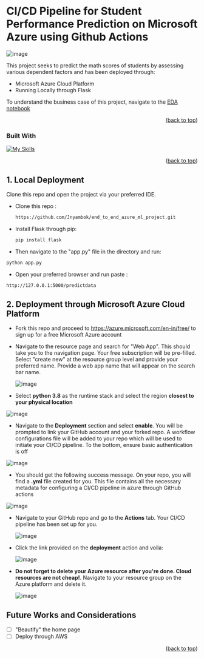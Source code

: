 
<!-- ABOUT THE PROJECT -->
# CI/CD Pipeline for Student Performance Prediction on Microsoft Azure using Github Actions

![image](https://github.com/Jnyambok/end_to_end_azure_ml_project/assets/49593319/ba795455-bc59-4d1c-89fd-b5a035618c58)


This project seeks to predict the math scores of students by assessing various dependent factors and has been deployed through:

* Microsoft Azure Cloud Platform
* Running Locally through Flask

To understand the business case of this project, navigate to the <a href="https://github.com/Jnyambok/end_to_end_azure_ml_project/blob/main/notebook/1%20.%20EDA%20STUDENT%20PERFORMANCE%20.ipynb">EDA notebook</a>

<p align="right">(<a href="#readme-top">back to top</a>)</p>


### Built With
[![My Skills](https://skillicons.dev/icons?i=flask,html,python,css,azure,githubactions,vscode)](https://skillicons.dev)


<p align="right">(<a href="#readme-top">back to top</a>)</p>



<!-- GETTING STARTED -->
## 1. Local Deployment
Clone this repo and open the project via your preferred IDE.
* Clone this repo :
  ```sh
  https://github.com/Jnyambok/end_to_end_azure_ml_project.git
  ```
* Install Flask through pip:
  ```sh
  pip install flask
  ```
 * Then navigate to the "app.py" file in the directory and run:
  ```sh
  python app.py
  ```
  * Open your preferred browser and run paste :
  ```sh
  http://127.0.0.1:5000/predictdata
  ```

## 2. Deployment through Microsoft Azure Cloud Platform
* Fork this repo and proceed to https://azure.microsoft.com/en-in/free/ to sign up for a free Microsoft Azure account
  
* Navigate to the resource page and search for "Web App". This should take you to the navigation page. Your free subscription will be pre-filled. Select "create new" at the resource group level and provide your preferred name. Provide a web app name that will appear on the search bar name.
  
  ![image](https://github.com/Jnyambok/end_to_end_azure_ml_project/assets/49593319/331f34e6-47b5-4b60-a560-da0b05b32462)

* Select **python 3.8** as the runtime stack and select the region **closest to your physical location**
  
 ![image](https://github.com/Jnyambok/end_to_end_azure_ml_project/assets/49593319/0e62d117-5fb3-40cf-bed7-6419ba34d10c)

* Navigate to the **Deployment** section and select **enable**. You will be prompted to link your GitHub account and your forked repo. A workflow configurations file will be added to your repo which will be used to initiate your CI/CD pipeline. To the bottom, ensure basic authentication is off 
  
 ![image](https://github.com/Jnyambok/end_to_end_azure_ml_project/assets/49593319/473a782e-0588-4857-af4f-3f5fe78ef957)

* You should get the following success message. On your repo, you will find a **.yml** file created for you. This file contains all the necessary metadata for configuring a CI/CD pipeline in azure through GitHub actions
  
![image](https://github.com/Jnyambok/end_to_end_azure_ml_project/assets/49593319/ad3d29cc-e2b6-4310-8ddc-fbb9fd6dd628)

* Navigate to your GitHub repo and go to the **Actions** tab. Your CI/CD pipeline has been set up for you.

  ![image](https://github.com/Jnyambok/end_to_end_azure_ml_project/assets/49593319/71d18825-a297-4f9c-8507-6d36d25d692d)

* Click the link provided on the **deployment** action and voila:

  ![image](https://github.com/Jnyambok/end_to_end_azure_ml_project/assets/49593319/9290ecc2-6c65-4a42-8af8-4b5cf0f11f41)

* **Do not forget to delete your Azure resource after you're done. Cloud resources are not cheap!**. Navigate to your resource group on the Azure platform and delete it.

  ![image](https://github.com/Jnyambok/end_to_end_azure_ml_project/assets/49593319/42f81626-50cd-4227-9cb5-0bce3881dfc7)


  

<!-- ROADMAP -->
## Future Works and Considerations

- [ ] "Beautify" the home page
- [ ]  Deploy through AWS 

<p align="right">(<a href="#readme-top">back to top</a>)</p>


